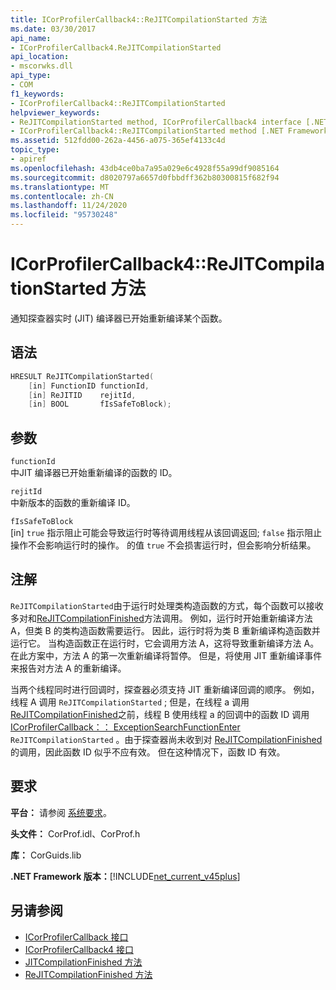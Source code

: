 ```yaml
---
title: ICorProfilerCallback4::ReJITCompilationStarted 方法
ms.date: 03/30/2017
api_name:
- ICorProfilerCallback4.ReJITCompilationStarted
api_location:
- mscorwks.dll
api_type:
- COM
f1_keywords:
- ICorProfilerCallback4::ReJITCompilationStarted
helpviewer_keywords:
- ReJITCompilationStarted method, ICorProfilerCallback4 interface [.NET Framework profiling]
- ICorProfilerCallback4::ReJITCompilationStarted method [.NET Framework profiling]
ms.assetid: 512fdd00-262a-4456-a075-365ef4133c4d
topic_type:
- apiref
ms.openlocfilehash: 43db4ce0ba7a95a029e6c4928f55a99df9085164
ms.sourcegitcommit: d8020797a6657d0fbbdff362b80300815f682f94
ms.translationtype: MT
ms.contentlocale: zh-CN
ms.lasthandoff: 11/24/2020
ms.locfileid: "95730248"
---
```

# <a name="icorprofilercallback4rejitcompilationstarted-method"></a>ICorProfilerCallback4::ReJITCompilationStarted 方法

通知探查器实时 (JIT) 编译器已开始重新编译某个函数。  
  
## <a name="syntax"></a>语法  
  
```cpp  
HRESULT ReJITCompilationStarted(
    [in] FunctionID functionId,  
    [in] ReJITID    rejitId,  
    [in] BOOL       fIsSafeToBlock);  
```  
  
## <a name="parameters"></a>参数  

 `functionId`  
 中JIT 编译器已开始重新编译的函数的 ID。  
  
 `rejitId`  
 中新版本的函数的重新编译 ID。  
  
 `fIsSafeToBlock`  
 [in] `true` 指示阻止可能会导致运行时等待调用线程从该回调返回; `false` 指示阻止操作不会影响运行时的操作。 的值 `true` 不会损害运行时，但会影响分析结果。  
  
## <a name="remarks"></a>注解  

 `ReJITCompilationStarted`由于运行时处理类构造函数的方式，每个函数可以接收多对和[ReJITCompilationFinished](icorprofilercallback4-rejitcompilationfinished-method.md)方法调用。 例如，运行时开始重新编译方法 A，但类 B 的类构造函数需要运行。 因此，运行时将为类 B 重新编译构造函数并运行它。 当构造函数正在运行时，它会调用方法 A，这将导致重新编译方法 A。 在此方案中，方法 A 的第一次重新编译将暂停。 但是，将使用 JIT 重新编译事件来报告对方法 A 的重新编译。  
  
 当两个线程同时进行回调时，探查器必须支持 JIT 重新编译回调的顺序。 例如，线程 A 调用 `ReJITCompilationStarted` ; 但是，在线程 a 调用 [ReJITCompilationFinished](icorprofilercallback4-rejitcompilationfinished-method.md)之前，线程 B 使用线程 a 的回调中的函数 ID 调用 [ICorProfilerCallback：： ExceptionSearchFunctionEnter](icorprofilercallback-exceptionsearchfunctionenter-method.md) `ReJITCompilationStarted` 。由于探查器尚未收到对 [ReJITCompilationFinished](icorprofilercallback4-rejitcompilationfinished-method.md) 的调用，因此函数 ID 似乎不应有效。 但在这种情况下，函数 ID 有效。  
  
## <a name="requirements"></a>要求  

 **平台：** 请参阅 [系统要求](../../get-started/system-requirements.md)。  
  
 **头文件：** CorProf.idl、CorProf.h  
  
 **库：** CorGuids.lib  
  
 **.NET Framework 版本：**[!INCLUDE[net_current_v45plus](../../../../includes/net-current-v45plus-md.md)]  
  
## <a name="see-also"></a>另请参阅

- [ICorProfilerCallback 接口](icorprofilercallback-interface.md)
- [ICorProfilerCallback4 接口](icorprofilercallback4-interface.md)
- [JITCompilationFinished 方法](icorprofilercallback-jitcompilationfinished-method.md)
- [ReJITCompilationFinished 方法](icorprofilercallback4-rejitcompilationfinished-method.md)
